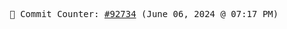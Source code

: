 <p align="center">
    <samp>
        📮 Commit Counter: <a href="https://github.com/Javascript-void0/Javascript-void0/commits/main">#92734</a> (June 06, 2024 @ 07:17 PM)
    </samp>
</p>